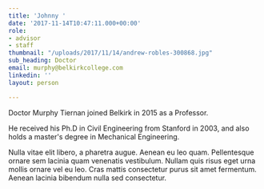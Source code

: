 ```yaml
---
title: 'Johnny '
date: '2017-11-14T10:47:11.000+00:00'
role:
- advisor
- staff
thumbnail: "/uploads/2017/11/14/andrew-robles-300868.jpg"
sub_heading: Doctor
email: murphy@belkirkcollege.com
linkedin: ''
layout: person

---
```

Doctor Murphy Tiernan joined Belkirk in 2015 as a Professor.

He received his Ph.D in Civil Engineering from Stanford in 2003, and also holds a master's degree in Mechanical Engineering.

Nulla vitae elit libero, a pharetra augue. Aenean eu leo quam. Pellentesque ornare sem lacinia quam venenatis vestibulum. Nullam quis risus eget urna mollis ornare vel eu leo. Cras mattis consectetur purus sit amet fermentum. Aenean lacinia bibendum nulla sed consectetur.